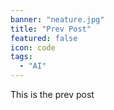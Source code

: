 ```yaml
---
banner: "neature.jpg"
title: "Prev Post"
featured: false
icon: code
tags:
  - "AI"
---
```


This is the prev post